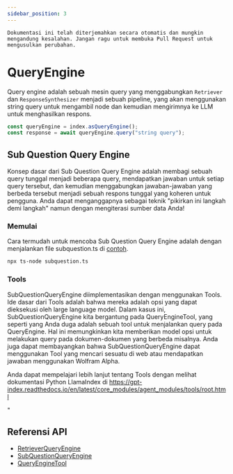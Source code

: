 ```yaml
---
sidebar_position: 3
---
```


`Dokumentasi ini telah diterjemahkan secara otomatis dan mungkin mengandung kesalahan. Jangan ragu untuk membuka Pull Request untuk mengusulkan perubahan.`

# QueryEngine

Query engine adalah sebuah mesin query yang menggabungkan `Retriever` dan `ResponseSynthesizer` menjadi sebuah pipeline, yang akan menggunakan string query untuk mengambil node dan kemudian mengirimnya ke LLM untuk menghasilkan respons.

```typescript
const queryEngine = index.asQueryEngine();
const response = await queryEngine.query("string query");
```

## Sub Question Query Engine

Konsep dasar dari Sub Question Query Engine adalah membagi sebuah query tunggal menjadi beberapa query, mendapatkan jawaban untuk setiap query tersebut, dan kemudian menggabungkan jawaban-jawaban yang berbeda tersebut menjadi sebuah respons tunggal yang koheren untuk pengguna. Anda dapat menganggapnya sebagai teknik "pikirkan ini langkah demi langkah" namun dengan mengiterasi sumber data Anda!

### Memulai

Cara termudah untuk mencoba Sub Question Query Engine adalah dengan menjalankan file subquestion.ts di [contoh](https://github.com/run-llama/LlamaIndexTS/blob/main/examples/subquestion.ts).

```bash
npx ts-node subquestion.ts
```

### Tools

SubQuestionQueryEngine diimplementasikan dengan menggunakan Tools. Ide dasar dari Tools adalah bahwa mereka adalah opsi yang dapat dieksekusi oleh large language model. Dalam kasus ini, SubQuestionQueryEngine kita bergantung pada QueryEngineTool, yang seperti yang Anda duga adalah sebuah tool untuk menjalankan query pada QueryEngine. Hal ini memungkinkan kita memberikan model opsi untuk melakukan query pada dokumen-dokumen yang berbeda misalnya. Anda juga dapat membayangkan bahwa SubQuestionQueryEngine dapat menggunakan Tool yang mencari sesuatu di web atau mendapatkan jawaban menggunakan Wolfram Alpha.

Anda dapat mempelajari lebih lanjut tentang Tools dengan melihat dokumentasi Python LlamaIndex di https://gpt-index.readthedocs.io/en/latest/core_modules/agent_modules/tools/root.html

"

## Referensi API

- [RetrieverQueryEngine](../../api/classes/RetrieverQueryEngine.md)
- [SubQuestionQueryEngine](../../api/classes/SubQuestionQueryEngine.md)
- [QueryEngineTool](../../api/interfaces/QueryEngineTool.md)

